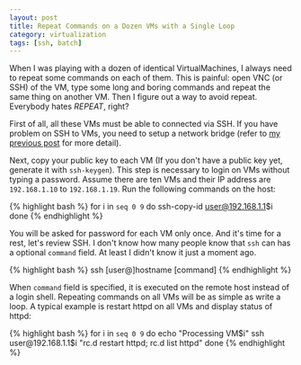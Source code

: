 ```yaml
---
layout: post
title: Repeat Commands on a Dozen VMs with a Single Loop
category: virtualization
tags: [ssh, batch]
---
```


When I was playing with a dozen of identical VirtualMachines, I always need to repeat some commands on each of them. This is painful: open VNC (or SSH) of the VM, type some long and boring commands and repeat the same thing on another VM. Then I figure out a way to avoid repeat. Everybody hates *REPEAT*, right?

First of all, all these VMs must be able to connected via SSH. If you have problem on SSH to VMs, you need to setup a network bridge (refer to [my previous post](/2012/02/kvm-network-bridging.html) for more detail).

Next, copy your public key to each VM (If you don't have a public key yet, generate it with `ssh-keygen`). This step is necessary to login on VMs without typing a password. Assume there are ten VMs and their IP address are `192.168.1.10` to `192.168.1.19`. Run the following commands on the host:

{% highlight bash %}
for i in `seq 0 9`
do
    ssh-copy-id user@192.168.1.1$i
done
{% endhighlight %}

You will be asked for password for each VM only once. And it's time for a rest, let's review SSH. I don't know how many people know that `ssh` can has a optional `command` field. At least I didn't know it just a moment ago.

{% highlight bash %}
ssh [user@]hostname [command]
{% endhighlight %}

When `command` field is specified, it is executed on the remote host instead of a login shell. Repeating commands on all VMs will be as simple as write a loop. A typical example is restart httpd on all VMs and display status of httpd:

{% highlight bash %}
for i in `seq 0 9`
do
    echo "Processing VM$i"
    ssh user@192.168.1.1$i "rc.d restart httpd; rc.d list httpd"
done
{% endhighlight %}
